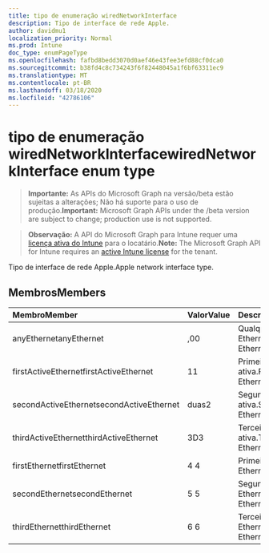 ```yaml
---
title: tipo de enumeração wiredNetworkInterface
description: Tipo de interface de rede Apple.
author: davidmu1
localization_priority: Normal
ms.prod: Intune
doc_type: enumPageType
ms.openlocfilehash: fafbd8bedd3070d0aef46e43fee3efd88cf0dca0
ms.sourcegitcommit: b38fd4c8c734243f6f82448045a1f6bf63311ec9
ms.translationtype: MT
ms.contentlocale: pt-BR
ms.lasthandoff: 03/18/2020
ms.locfileid: "42786106"
---
```

# <a name="wirednetworkinterface-enum-type"></a><span data-ttu-id="5f23b-103">tipo de enumeração wiredNetworkInterface</span><span class="sxs-lookup"><span data-stu-id="5f23b-103">wiredNetworkInterface enum type</span></span>

> <span data-ttu-id="5f23b-104">**Importante:** As APIs do Microsoft Graph na versão/beta estão sujeitas a alterações; Não há suporte para o uso de produção.</span><span class="sxs-lookup"><span data-stu-id="5f23b-104">**Important:** Microsoft Graph APIs under the /beta version are subject to change; production use is not supported.</span></span>

> <span data-ttu-id="5f23b-105">**Observação:** A API do Microsoft Graph para Intune requer uma [licença ativa do Intune](https://go.microsoft.com/fwlink/?linkid=839381) para o locatário.</span><span class="sxs-lookup"><span data-stu-id="5f23b-105">**Note:** The Microsoft Graph API for Intune requires an [active Intune license](https://go.microsoft.com/fwlink/?linkid=839381) for the tenant.</span></span>

<span data-ttu-id="5f23b-106">Tipo de interface de rede Apple.</span><span class="sxs-lookup"><span data-stu-id="5f23b-106">Apple network interface type.</span></span>

## <a name="members"></a><span data-ttu-id="5f23b-107">Membros</span><span class="sxs-lookup"><span data-stu-id="5f23b-107">Members</span></span>
|<span data-ttu-id="5f23b-108">Membro</span><span class="sxs-lookup"><span data-stu-id="5f23b-108">Member</span></span>|<span data-ttu-id="5f23b-109">Valor</span><span class="sxs-lookup"><span data-stu-id="5f23b-109">Value</span></span>|<span data-ttu-id="5f23b-110">Descrição</span><span class="sxs-lookup"><span data-stu-id="5f23b-110">Description</span></span>|
|:---|:---|:---|
|<span data-ttu-id="5f23b-111">anyEthernet</span><span class="sxs-lookup"><span data-stu-id="5f23b-111">anyEthernet</span></span>|<span data-ttu-id="5f23b-112">,0</span><span class="sxs-lookup"><span data-stu-id="5f23b-112">0</span></span>|<span data-ttu-id="5f23b-113">Qualquer Ethernet.</span><span class="sxs-lookup"><span data-stu-id="5f23b-113">Any Ethernet.</span></span>|
|<span data-ttu-id="5f23b-114">firstActiveEthernet</span><span class="sxs-lookup"><span data-stu-id="5f23b-114">firstActiveEthernet</span></span>|<span data-ttu-id="5f23b-115">1</span><span class="sxs-lookup"><span data-stu-id="5f23b-115">1</span></span>|<span data-ttu-id="5f23b-116">Primeira Ethernet ativa.</span><span class="sxs-lookup"><span data-stu-id="5f23b-116">First active Ethernet.</span></span>|
|<span data-ttu-id="5f23b-117">secondActiveEthernet</span><span class="sxs-lookup"><span data-stu-id="5f23b-117">secondActiveEthernet</span></span>|<span data-ttu-id="5f23b-118">duas</span><span class="sxs-lookup"><span data-stu-id="5f23b-118">2</span></span>|<span data-ttu-id="5f23b-119">Segunda Ethernet ativa.</span><span class="sxs-lookup"><span data-stu-id="5f23b-119">Second active Ethernet.</span></span>|
|<span data-ttu-id="5f23b-120">thirdActiveEthernet</span><span class="sxs-lookup"><span data-stu-id="5f23b-120">thirdActiveEthernet</span></span>|<span data-ttu-id="5f23b-121">3D</span><span class="sxs-lookup"><span data-stu-id="5f23b-121">3</span></span>|<span data-ttu-id="5f23b-122">Terceira Ethernet ativa.</span><span class="sxs-lookup"><span data-stu-id="5f23b-122">Third active Ethernet.</span></span>|
|<span data-ttu-id="5f23b-123">firstEthernet</span><span class="sxs-lookup"><span data-stu-id="5f23b-123">firstEthernet</span></span>|<span data-ttu-id="5f23b-124">4 </span><span class="sxs-lookup"><span data-stu-id="5f23b-124">4</span></span>|<span data-ttu-id="5f23b-125">Primeira Ethernet.</span><span class="sxs-lookup"><span data-stu-id="5f23b-125">First Ethernet.</span></span>|
|<span data-ttu-id="5f23b-126">secondEthernet</span><span class="sxs-lookup"><span data-stu-id="5f23b-126">secondEthernet</span></span>|<span data-ttu-id="5f23b-127">5 </span><span class="sxs-lookup"><span data-stu-id="5f23b-127">5</span></span>|<span data-ttu-id="5f23b-128">Segunda Ethernet.</span><span class="sxs-lookup"><span data-stu-id="5f23b-128">Second Ethernet.</span></span>|
|<span data-ttu-id="5f23b-129">thirdEthernet</span><span class="sxs-lookup"><span data-stu-id="5f23b-129">thirdEthernet</span></span>|<span data-ttu-id="5f23b-130">6 </span><span class="sxs-lookup"><span data-stu-id="5f23b-130">6</span></span>|<span data-ttu-id="5f23b-131">Terceira Ethernet.</span><span class="sxs-lookup"><span data-stu-id="5f23b-131">Third Ethernet.</span></span>|



